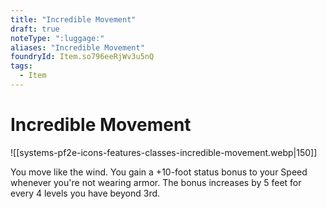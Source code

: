 ```yaml
---
title: "Incredible Movement"
draft: true
noteType: ":luggage:"
aliases: "Incredible Movement"
foundryId: Item.so796eeRjWv3u5nQ
tags:
  - Item
---
```


# Incredible Movement
![[systems-pf2e-icons-features-classes-incredible-movement.webp|150]]

You move like the wind. You gain a +10-foot status bonus to your Speed whenever you're not wearing armor. The bonus increases by 5 feet for every 4 levels you have beyond 3rd.
